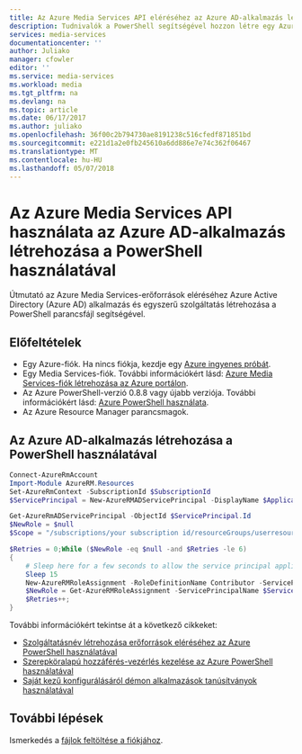 ```yaml
---
title: Az Azure Media Services API eléréséhez az Azure AD-alkalmazás létrehozása a PowerShell használatával |} Microsoft Docs
description: Tudnivalók a PowerShell segítségével hozzon létre egy Azure Active Directory (Azure AD) alkalmazást, és állítsa be a hozzáférés az Azure Media Services API.
services: media-services
documentationcenter: ''
author: Juliako
manager: cfowler
editor: ''
ms.service: media-services
ms.workload: media
ms.tgt_pltfrm: na
ms.devlang: na
ms.topic: article
ms.date: 06/17/2017
ms.author: juliako
ms.openlocfilehash: 36f00c2b794730ae8191238c516cfedf871851bd
ms.sourcegitcommit: e221d1a2e0fb245610a6dd886e7e74c362f06467
ms.translationtype: MT
ms.contentlocale: hu-HU
ms.lasthandoff: 05/07/2018
---
```

# <a name="use-powershell-to-create-an-azure-ad-app-to-use-with-the-azure-media-services-api"></a>Az Azure Media Services API használata az Azure AD-alkalmazás létrehozása a PowerShell használatával

Útmutató az Azure Media Services-erőforrások eléréséhez Azure Active Directory (Azure AD) alkalmazás és egyszerű szolgáltatás létrehozása a PowerShell parancsfájl segítségével.  

## <a name="prerequisites"></a>Előfeltételek

- Egy Azure-fiók. Ha nincs fiókja, kezdje egy [Azure ingyenes próbát](https://azure.microsoft.com/pricing/free-trial/). 
- Egy Media Services-fiók. További információkért lásd: [Azure Media Services-fiók létrehozása az Azure portálon](media-services-portal-create-account.md).
- Az Azure PowerShell-verzió 0.8.8 vagy újabb verziója. További információkért lásd: [Azure PowerShell használata](https://docs.microsoft.com/powershell/azure/overview).
- Az Azure Resource Manager parancsmagok.  

## <a name="create-an-azure-ad-app-by-using-powershell"></a>Az Azure AD-alkalmazás létrehozása a PowerShell használatával  

```powershell
Connect-AzureRmAccount
Import-Module AzureRM.Resources
Set-AzureRmContext -SubscriptionId $SubscriptionId
$ServicePrincipal = New-AzureRMADServicePrincipal -DisplayName $ApplicationDisplayName -Password $Password

Get-AzureRmADServicePrincipal -ObjectId $ServicePrincipal.Id 
$NewRole = $null
$Scope = "/subscriptions/your subscription id/resourceGroups/userresourcegroup/providers/microsoft.media/mediaservices/your media account"

$Retries = 0;While ($NewRole -eq $null -and $Retries -le 6)
{
    # Sleep here for a few seconds to allow the service principal application to become active (usually, it will take only a couple of seconds)
    Sleep 15
    New-AzureRMRoleAssignment -RoleDefinitionName Contributor -ServicePrincipalName $ServicePrincipal.ApplicationId -Scope $Scope | Write-Verbose -ErrorAction SilentlyContinue
    $NewRole = Get-AzureRMRoleAssignment -ServicePrincipalName $ServicePrincipal.ApplicationId -ErrorAction SilentlyContinue
    $Retries++;
}
```

További információkért tekintse át a következő cikkeket:

- [Szolgáltatásnév létrehozása erőforrások eléréséhez az Azure PowerShell használatával](../../azure-resource-manager/resource-group-authenticate-service-principal.md)
- [Szerepköralapú hozzáférés-vezérlés kezelése az Azure PowerShell használatával](../../role-based-access-control/role-assignments-powershell.md)
- [Saját kezű konfigurálásáról démon alkalmazások tanúsítványok használatával](https://github.com/Azure-Samples/active-directory-dotnet-daemon-certificate-credential/blob/master/Manual-Configuration-Steps.md#add-the-certificate-as-a-key-for-the-todolistdaemonwithcert-application-in-azure-ad)

## <a name="next-steps"></a>További lépések

Ismerkedés a [fájlok feltöltése a fiókjához](media-services-portal-upload-files.md).
